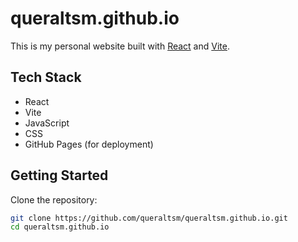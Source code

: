 # queraltsm.github.io

This is my personal website built with [React](https://react.dev/) and [Vite](https://vitejs.dev/).

## Tech Stack

- React  
- Vite  
- JavaScript  
- CSS  
- GitHub Pages (for deployment)

## Getting Started

Clone the repository:

```bash
git clone https://github.com/queraltsm/queraltsm.github.io.git
cd queraltsm.github.io
